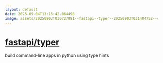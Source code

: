 ```yaml
---
layout: default
date: 2025-09-04T13:15:42.064496
image: assets/20250903T030727081--fastapi--typer--20250903T031404752--cropped.png
---
```


# [fastapi/typer](https://github.com/fastapi/typer)

build command-line apps in python using type hints
